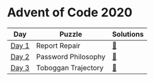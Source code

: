 # Advent of Code 2020

| Day              | Puzzle        | Solutions |
| ---------------- | ------------- | --------- |
| [Day 1](./day-1) | Report Repair | [📄](./day-1/src/main.rs) |
| [Day 2](./day-2) | Password Philosophy | [📄](./day-2/src/main.rs) |
| [Day 3](./day-3) | Toboggan Trajectory | [📄](./day-3/src/main.rs) |